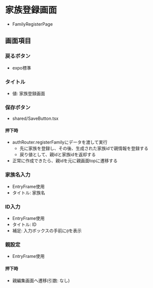 # 家族登録画面

- FamilyRegisterPage

## 画面項目

### 戻るボタン
- expo標準

### タイトル
- 値: 家族登録画面

### 保存ボタン
- shared/SaveButton.tsx
#### 押下時
- authRouter.registerFamilyにデータを渡して実行
  - 先に家族を登録し、その後、生成された家族idで親情報を登録する
  - 戻り値として、親idと家族idを返却する
- 正常に作成できたら、親idを元に親画面topに遷移する

### 家族名入力
- EntryFrame使用
- タイトル: 家族名

### ID入力
- EntryFrame使用
- タイトル: ID
- 補足: 入力ボックスの手前に`@`を表示

### 親設定
- EntryFrame使用
#### 押下時
- 親編集画面へ遷移(引数: なし)



